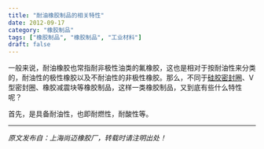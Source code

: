 ```yaml
---
title: "耐油橡胶制品的相关特性"
date: 2012-09-17
category: "橡胶制品"
tags: ["橡胶制品", "橡胶制品", "工业材料"]
draft: false
---
```


一般来说，耐油橡胶也常指耐非极性油类的氟橡胶，这也是相对于按耐油性来分类的，耐油性的极性橡胶以及不耐油性的非极性橡胶。那么，不同于[硅胶密封圈](http://www.smpolymer.com/)、V型密封圈、橡胶减震块等橡胶制品，这样一类橡胶制品，又到底有些什么特性呢？ 

首先，是具备耐油性，也即耐燃性，耐酸性等。

---

*原文发布自：上海尚迈橡胶厂，转载时请注明出处！*
